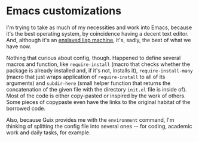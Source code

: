 # Emacs customizations

I'm trying to take as much of my necessities and work into Emacs, because it's the best operating system, by coincidence having a decent text editor. And, although it's an [enslaved lisp machine](https://www.reddit.com/r/LispMemes/comments/dgoj02/fun_fact_gnu_emacs_is_mostly_c/), it's, sadly, the best of what we have now.

Nothing that curious about config, though. Happened to define several macros and function, like `require-install` (macro that checks whether the package is already installed and, if it's not, installs it), `require-install-many` (macro that just wraps application of `require-install` to all of its arguments) and `subdir-here` (small helper function that returns the concatenation of the given file with the directory `init.el` file is inside of). Most of the code is either copy-pasted or inspired by the work of others. Some pieces of copypaste even have the links to the original habitat of the borrowed code.

Also, because Guix provides me with the `environment` command, I'm thinking of splitting the config file into several ones -- for coding, academic work and daily tasks, for example.
